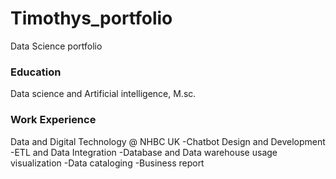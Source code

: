# Timothys_portfolio
Data Science portfolio
### Education
Data science and Artificial intelligence, M.sc.
### Work Experience
Data and Digital Technology @ NHBC UK
-Chatbot Design and Development
-ETL and Data Integration
-Database and Data warehouse usage visualization
-Data cataloging
-Business report 
